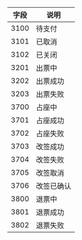 字段|说明
-----|----
3100|待支付
3101|已取消
3102|已关闭
3201|出票中
3202|出票成功
3203|出票失败
3700|占座中
3701|占座成功
3702|占座失败
3703|改签成功
3704|改签失败
3705|改签取消
3706|改签已确认
3800|退票中
3801|退票成功
3802|退票失败